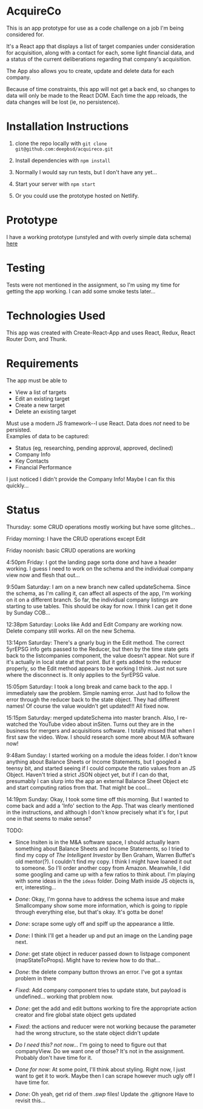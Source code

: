 # AcquireCo

This is an app prototype for use as a code challenge on a job I'm being considered for.

It's a React app that displays a list of target companies under consideration for acquisition, along with a contact for each, some
light financial data, and a status of the current deliberations regarding that company's acquisition.

The App also allows you to create, update and delete data for each company.

Because of time constraints, this app will not get a back end, so changes to data will only be made to the React DOM.  Each time
the app reloads, the data changes will be lost (ie, no persistence).

# Installation Instructions

1. clone the repo locally with `git clone git@github.com:deepbsd/acquireco.git`

2. Install dependencies with `npm install`

3. Normally I would say run tests, but I don't have any yet...

4. Start your server with `npm start`

5. Or you could use the prototype hosted on Netlify.

# Prototype

I have a working prototype (unstyled and with overly simple data schema) [here](https://acquireco.netlify.com)

# Testing

Tests were not mentioned in the assignment, so I'm using my time for getting the app working.  I can add some smoke tests later...

# Technologies Used

This app was created with Create-React-App and uses React, Redux, React
Router Dom, and Thunk.

# Requirements

The app must be able to

* View a list of targets
* Edit an existing target
* Create a new target
* Delete an existing target

Must use a modern JS framework--I use React.
Data does *not* need to be persisted.  
Examples of data to be captured:
* Status (eg, researching, pending approval, approved, declined)
* Company Info  
* Key Contacts
* Financial Performance

I just noticed I didn't provide the Company Info!  Maybe I can fix this
quickly...

# Status

Thursday: some CRUD operations mostly working but have some glitches...

Friday morning: I have the CRUD operations except Edit

Friday noonish: basic CRUD operations are working

4:50pm Friday:  I got the landing page sorta done and have a header working.  I guess I need to work on the schema and the individual
company view now and flesh that out...

9:50am Saturday: I am on a new branch new called updateSchema.  Since the schema, as I'm calling it, can affect all aspects of the app, 
I'm working on it on a different branch.  So far, the individual company listings are starting to use tables.  This should be okay 
for now.  I think I can get it done by Sunday COB...

12:38pm Saturday:  Looks like Add and Edit Company are working now.  Delete company still works.  All on the new Schema.

13:14pm Saturday:  There's a gnarly bug in the Edit method.  The correct 5yrEPSG info gets passed to the Reducer, but then by the time 
state gets back to the listcompanies component, the value doesn't appear.  Not sure if it's actually in local state at that point.  But
it gets added to the reducer properly, so the Edit method appears to be working I think.  Just not sure where the disconnect is.  It only
applies to the 5yrEPSG value.

15:05pm Saturday:  I took a long break and came back to the app.  I immediately saw the problem.  Simple naming error.  Just had to 
follow the error through the reducer back to the state object.  They had different names!  Of course the value wouldn't get updated!!!
All fixed now.

15:15pm Saturday: merged updateSchema into master branch.  Also, I re-watched the YouTube video about inSiten.  Turns out they are in the
business for mergers and acquisitions software.  I totally missed that when I first saw the video.  Wow.  I should research some more about
M/A software now!

9:48am Sunday: I started working on a module the ideas folder.  I don't know anything about Balance Sheets or Income Statements, but I
googled a teensy bit, and started seeing if I could compute the ratio values from an JS Object.  Haven't tried a strict JSON object yet, but
if I can do that, presumably I can slurp into the app an external Balance Sheet Object etc and start computing ratios from that.  That might 
be cool...

14:19pm Sunday:  Okay, I took some time off this morning.  But I wanted to come back and add a 'Info' section to the App.  That was clearly
mentioned in the instructions, and although I don't know precisely what it's for, I put one in that seems to make sense?


TODO:

* Since Insiten is in the M&A software space, I should actually learn something about Balance Sheets and Income Statements, so I tried to
  find my copy of _The Intelligent Investor_ by Ben Graham, Warren Buffet's old mentor(?).  I couldn't find my copy.  I think I might
  have loaned it out to someone.  So I'll order another copy from Amazon.  Meanwhile, I did some googling and came up with a few ratios to
  think about.  I'm playing with some ideas in the the `ideas` folder.  Doing Math inside JS objects is, err, interesting...

* _Done_: Okay, I'm gonna have to address the schema issue and make Smallcompany show some more information, which is going to ripple through
  everything else, but that's okay.  It's gotta be done!

* _Done_: scrape some ugly off and spiff up the appearance a little.

* _Done_: I think I'll get a header up  and put an image on the Landing page next.

* _Done_: get state object in reducer passed down to listpage component (mapStateToProps).  Might have to review how to do that...

* _Done_: the delete company button throws an error.  I've got a syntax problem in there

* _Fixed_: Add company component tries to update state, but payload is undefined... working that problem now.

* _Done_: get the add and edit buttons working to fire the appropriate action creator and fire global state object gets updated

* _Fixed_: the actions and reducer were not working because the parameter had the wrong structure, so the state object didn't update

* _Do I need this? not now..._ I'm going to need to figure out that companyView.  Do we want one of those?  It's not in the assignment.  Probably don't have time for it.

* _Done for now_: At some point, I'll think about styling.  Right now, I just want to get it to work.  Maybe then I can scrape however much ugly off I have time for.

* _Done_: Oh yeah, get rid of them *.swp* files!  Update the .gitignore  Have to revisit this...

